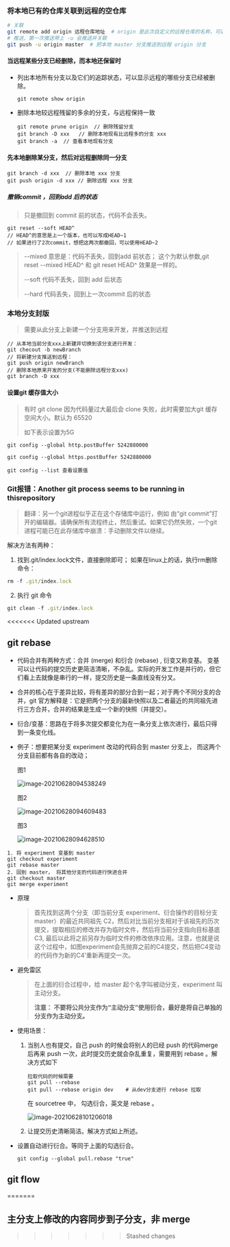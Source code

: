 ### 将本地已有的仓库关联到远程的空仓库

```sh
# 关联
git remote add origin 远程仓库地址  # origin 是此次自定义的远程仓库的名称，可以是 xxx
# 推送，第一次推送带上 -u 会推送并关联
git push -u origin master  # 把本地 master 分支推送到远程 origin 分支
```



#### 当远程某些分支已经删除，而本地还保留时

- 列出本地所有分支以及它们的追踪状态，可以显示远程的哪些分支已经被删除。

  ```
  git remote show origin   
  ```

- 删除本地较远程残留的多余的分支，与远程保持一致

  ```
  git remote prune origin  // 删除残留分支
  git branch -D xxx   // 删除本地现有比远程多的分支 xxx
  git branch -a  // 查看本地现有分支
  ```

#### 先本地删除某分支，然后对远程删除同一分支

```
git branch -d xxx  // 删除本地 xxx 分支
git push origin -d xxx // 删除远程 xxx 分支
```

##### 撤销commit ，回到add 后的状态

> 只是撤回到 commit 前的状态，代码不会丢失。

```
git reset --soft HEAD^  
// HEAD^的意思是上一个版本，也可以写成HEAD~1
// 如果进行了2次commit，想把这两次都撤回，可以使用HEAD~2
```

> --mixed 
> 意思是：代码不丢失，回到add 前状态；
> 这个为默认参数,git reset --mixed HEAD^ 和 git reset HEAD^ 效果是一样的。
>
> --soft 
> 代码不丢失，回到 add 后状态
>
> --hard
> 代码丢失，回到上一次commit 后的状态



### 本地分支封版

> 需要从此分支上新建一个分支用来开发，并推送到远程

```
// 从本地当前分支xxx上新建并切换到该分支进行开发：
git checout -b newBranch 
// 将新建分支推送到远程：
git push origin newBranch
// 删除本地原来开发的分支(不能删除远程分支xxx)
git branch -D xxx
```

####  设置git 缓存值大小

> 有时 git  clone  因为代码量过大最后会 clone 失败，此时需要加大git 缓存空间大小。默认为 65520
>
> 如下表示设置为5G

```
git config --global http.postBuffer 5242880000

git config --global https.postBuffer 5242880000

git config --list 查看设置值
```



### Git报错：Another git process seems to be running in thisrepository

> 翻译：另一个git进程似乎正在这个存储库中运行，例如 由“git commit”打开的编辑器。请确保所有流程终止，然后重试。如果它仍然失败，一个git进程可能已在此存储库中崩溃：手动删除文件以继续。

解决方法有两种：

1. 找到.git/index.lock文件，直接删除即可；
   如果在linux上的话，执行rm删除命令：

```javascript
rm -f .git/index.lock
```

2. 执行 git 命令

```javascript
git clean -f .git/index.lock
```



<<<<<<< Updated upstream
## git rebase

- 代码合并有两种方式：合并 (merge) 和衍合 (rebase) , 衍变又称变基。 变基可以让代码的提交历史更简洁清晰，不杂乱。实际的开发工作是并行的，但它们看上去就像是串行的一样，提交历史是一条直线没有分叉。

- 合并的核心在于差异比较，将有差异的部分合到一起；对于两个不同分支的合并，git 官方解释是：它是把两个分支的最新快照以及二者最近的共同祖先进行三方合并，合并的结果是生成一个新的快照（并提交）。

- 衍合/变基：思路在于将多次提交都变化为在一条分支上依次进行，最后只得到一条变化线。

- 例子：想要把某分支 experiment 改动的代码合到 master 分支上， 而这两个分支目前都有各自的改动；

  图1 

  ![image-20210628094538249](C:\Users\admin\AppData\Roaming\Typora\typora-user-images\image-20210628094538249.png)

  图2 

  ![image-20210628094609483](C:\Users\admin\AppData\Roaming\Typora\typora-user-images\image-20210628094609483.png)

  图3 

  ![image-20210628094628510](C:\Users\admin\AppData\Roaming\Typora\typora-user-images\image-20210628094628510.png)

```shell
1. 将 experiment 变基到 master
git checkout experiment
git rebase master
2. 回到 master， 将其他分支的代码进行快进合并
git checkout master
git merge experiment 
```

- 原理

  > 首先找到这两个分支（即当前分支 experiment、衍合操作的目标分支 master）的最近共同祖先 C2，然后对比当前分支相对于该祖先的历次提交，提取相应的修改并存为临时文件，然后将当前分支指向目标基底 C3, 最后以此将之前另存为临时文件的修改依序应用。注意，也就是说这个过程中，如图experiment会先抛弃之前的C4提交，然后把C4变动的代码作为新的C4’重新再提交一次。

- 避免雷区

  > 在上面的衍合过程中，给 master 起个名字叫被动分支，experiment 叫主动分支。
  >
  > **注意： 不要将公共分支作为“主动分支”使用衍合，最好是将自己单独的分支作为主动分支。**

- 使用场景：

  1. 当别人也有提交，自己 push 的时候会将别人的已经 push 的代码merge 后再来 push 一次，此时提交历史就会杂乱重复，需要用到 rebase 。解决方式如下

     ```shell
     拉取代码的时候需要
     git pull --rebase
     git pull --rebase origin dev    # 从dev分支进行 rebase 拉取
     ```

     在 sourcetree 中， 勾选衍合，英文是 rebase 。

     ![image-20210628101206018](C:\Users\admin\AppData\Roaming\Typora\typora-user-images\image-20210628101206018.png)

  2. 让提交历史清晰简洁。解决方式如上所述。

- 设置自动进行衍合。等同于上面的勾选衍合。

  ```shell
  git config --global pull.rebase "true"
  ```

  



## git flow




















=======


## 主分支上修改的内容同步到子分支，非 merge
>>>>>>> Stashed changes








































